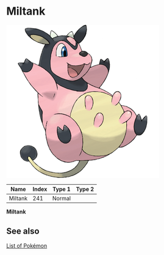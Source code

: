 # Miltank


![Miltank](images/241.png)

| **Name** | **Index** | **Type 1** | **Type 2** |
|----|----|----|----|
| Miltank | 241 | Normal  |  |

**Miltank** 

## See also

[List of Pokémon](../pokemon.md)

